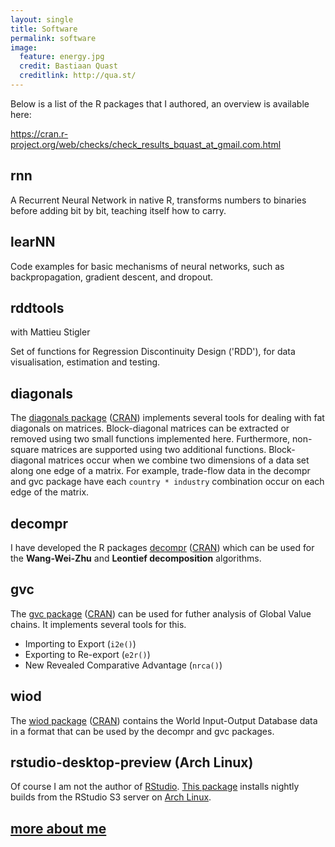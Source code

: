 ```yaml
---
layout: single
title: Software
permalink: software
image:
  feature: energy.jpg
  credit: Bastiaan Quast
  creditlink: http://qua.st/
---
```


Below is a list of the R packages that I authored, an overview is available here:

https://cran.r-project.org/web/checks/check_results_bquast_at_gmail.com.html


rnn
--------------
A Recurrent Neural Network in native R, transforms numbers to binaries before adding bit by bit, teaching itself how to carry.


learNN
--------------
Code examples for basic mechanisms of neural networks, such as backpropagation, gradient descent, and dropout.


rddtools
---------
with Mattieu Stigler

Set of functions for Regression Discontinuity Design ('RDD'), for data visualisation, estimation and testing.


diagonals
----------
The [diagonals package](/diagonals) ([CRAN](http://cran.r-project.org/package=diagonals)) implements several tools for dealing with fat diagonals on matrices.
Block-diagonal matrices can be extracted or removed using two small functions implemented here. Furthermore, non-square matrices are supported using two additional functions.
Block-diagonal matrices occur when we combine two dimensions of a data set along one edge of a matrix. For example, trade-flow data in the decompr and gvc package have each `country * industry` combination occur on each edge of the matrix.


decompr
--------
I have developed the R packages [decompr](https://qua.st/decompr) ([CRAN](http://cran.r-project.org/web/packages/decompr/)) which can be used for the **Wang-Wei-Zhu** and **Leontief decomposition** algorithms.


gvc
----
The [gvc package](/gvc) ([CRAN](http://cran.r-project.org/web/packages/gvc/index.html)) can be used for futher analysis of Global Value chains. It implements several tools for this.

- Importing to Export (`i2e()`)
- Exporting to Re-export (`e2r()`)
- New Revealed Comparative Advantage (`nrca()`)


wiod
-----
The [wiod package](/wiod) ([CRAN](http://cran.r-project.org/package=wiod)) contains the World Input-Output Database data in a format that can be used by the decompr and gvc packages.


rstudio-desktop-preview (Arch Linux)
--------------------------------------
Of course I am not the author of [RStudio](http://www.rstudio.com/).
[This package](https://aur.archlinux.org/packages/rstudio-desktop-preview) installs nightly builds from the RStudio S3 server on [Arch Linux](https://www.archlinux.org/).


[more about me](/about)
-----------------------
